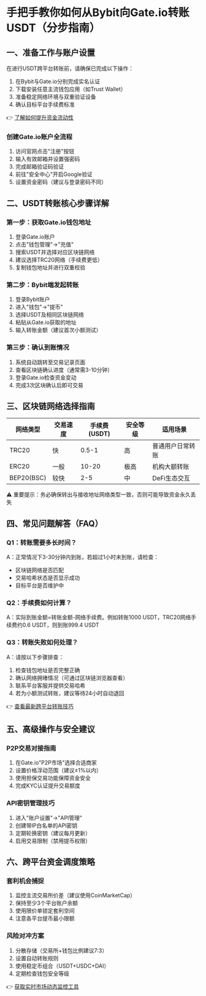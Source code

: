 # 手把手教你如何从Bybit向Gate.io转账USDT（分步指南）

## 一、准备工作与账户设置
在进行USDT跨平台转账前，请确保已完成以下操作：
1. 在Bybit与Gate.io分别完成实名认证
2. 下载安装任意主流钱包应用（如Trust Wallet）
3. 准备稳定网络环境与双重验证设备
4. 确认目标平台手续费标准

👉 [了解如何提升资金流动性](https://bit.ly/okx_welcome)

### 创建Gate.io账户全流程
1. 访问官网点击"注册"按钮
2. 输入有效邮箱并设置强密码
3. 完成邮箱验证码验证
4. 前往"安全中心"开启Google验证
5. 设置资金密码（建议与登录密码不同）

## 二、USDT转账核心步骤详解
### 第一步：获取Gate.io钱包地址
1. 登录Gate.io账户
2. 点击"钱包管理"→"充值"
3. 搜索USDT并选择对应区块链网络
4. 建议选择TRC20网络（手续费更低）
5. 复制钱包地址并进行双重校验

### 第二步：Bybit端发起转账
1. 登录Bybit账户
2. 进入"钱包"→"提币"
3. 选择USDT及相同区块链网络
4. 粘贴从Gate.io获取的地址
5. 输入转账金额（建议首次小额测试）

### 第三步：确认到账情况
1. 系统自动跳转至交易记录页面
2. 查看区块链确认进度（通常需3-10分钟）
3. 登录Gate.io检查资金变动
4. 完成3次区块确认后即可交易

## 三、区块链网络选择指南
| 网络类型   | 交易速度 | 手续费(USDT) | 安全等级 | 适用场景               |
|------------|----------|--------------|----------|------------------------|
| TRC20      | 快       | 0.5-1        | 高       | 普通用户日常转账       |
| ERC20      | 一般     | 10-20        | 极高     | 机构大额转账           |
| BEP20(BSC) | 较快     | 2-5          | 中       | DeFi生态交互           |

⚠️ 重要提示：务必确保转出与接收地址网络类型一致，否则可能导致资金永久丢失

## 四、常见问题解答（FAQ）
### Q1：转账需要多长时间？
A：正常情况下3-30分钟内到账，若超过1小时未到账，请检查：
- 区块链网络是否匹配
- 交易哈希状态是否显示成功
- 目标平台是否维护中

### Q2：手续费如何计算？
A：实际到账金额=转账金额-网络手续费。例如转账1000 USDT，TRC20网络手续费约0.6 USDT，则到账999.4 USDT

### Q3：转账失败如何处理？
A：请按以下步骤排查：
1. 检查钱包地址是否完整正确
2. 确认网络拥堵情况（可通过区块链浏览器查看）
3. 联系平台客服并提供交易哈希
4. 若为小额测试转账，建议等待24小时自动退回

👉 [查看最新跨平台转账技巧](https://bit.ly/okx_welcome)

## 五、高级操作与安全建议
### P2P交易对接指南
1. 在Gate.io"P2P市场"选择合适商家
2. 设置价格浮动范围（建议±1%以内）
3. 使用担保交易功能保障资金安全
4. 完成KYC认证提升交易额度

### API密钥管理技巧
1. 进入"账户设置"→"API管理"
2. 创建带IP白名单的API密钥
3. 定期轮换密钥（建议每月更新）
4. 启用交易限制（禁用提币权限）

## 六、跨平台资金调度策略
### 套利机会捕捉
1. 监控主流交易所价差（建议使用CoinMarketCap）
2. 保持至少3个平台账户余额
3. 使用限价单锁定套利空间
4. 注意各平台提币最小限额

### 风险对冲方案
1. 分散存储（交易所+钱包比例建议7:3）
2. 设置自动转账规则
3. 使用稳定币组合（USDT+USDC+DAI）
4. 定期检查钱包安全等级

👉 [获取实时市场动态监控工具](https://bit.ly/okx_welcome)